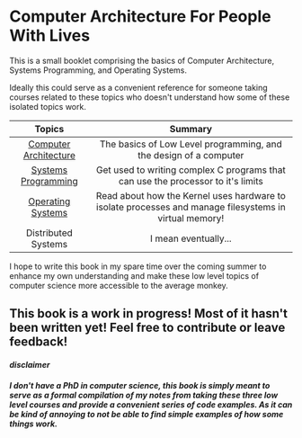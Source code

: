 # Computer Architecture For People With Lives

This is a small booklet comprising the basics of Computer Architecture, Systems Programming, and Operating Systems.

Ideally this could serve as a convenient reference for someone taking courses related to these topics who doesn't understand how some of these isolated topics work. 

|Topics          | Summary|
|:-------------: | :-----:|
| [Computer Architecture](https://github.com/DavidAwad/Computer-Architecture-for-People-with-Lives/blob/master/Computer-Architecture/Overview.md) | The basics of Low Level programming, and the design of a computer | 
| [Systems Programming](https://github.com/DavidAwad/Computer-Architecture-for-People-with-Lives/blob/master/Systems-Programming/Overview.md)  | Get used to writing complex C programs that can use the processor to it's limits |
| [Operating Systems](https://github.com/DavidAwad/Computer-Architecture-for-People-with-Lives/blob/master/Operating-Systems/Overview.md)  | Read about how the Kernel uses hardware to isolate processes and manage filesystems in virtual memory! |
| Distributed Systems | I mean eventually... |

I hope to write this book in my spare time over the coming summer to enhance my own understanding and make these low level topics of computer science more accessible to the average monkey.

## This book is a work in progress! Most of it hasn't been written yet! Feel free to contribute or leave feedback!  

#### *disclaimer*  

##### I don't have a PhD in computer science, this book is simply meant to serve as a formal compilation of my notes from taking these three low level courses and provide a convenient series of code examples. As it can be kind of  annoying to not be able to find simple examples of how some things work. 

